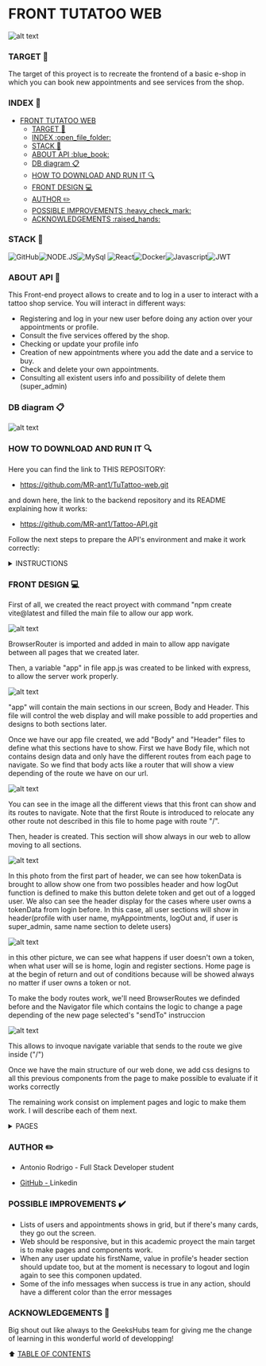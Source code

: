 # FRONT TUTATOO WEB

![alt text](img/TitleImg.jpg)

### TARGET :dart:
The target of this proyect is to recreate the frontend of a basic e-shop in which you can book new appointments and see services from the shop.

### INDEX :open_file_folder: 
- [FRONT TUTATOO WEB](#front-tutatoo-web)
    - [TARGET :dart:](#target-dart)
    - [INDEX :open\_file\_folder:](#index-open_file_folder)
    - [STACK :wrench:](#stack-wrench)
    - [ABOUT API :blue\_book:](#about-api-blue_book)
    - [DB diagram :clipboard:](#db-diagram-clipboard)
    - [HOW TO DOWNLOAD AND RUN IT :mag:](#how-to-download-and-run-it-mag)
    - [FRONT DESIGN :computer:](#front-design-computer)
    - [AUTHOR :pencil2:](#author-pencil2)
    - [POSSIBLE IMPROVEMENTS :heavy\_check\_mark:](#possible-improvements-heavy_check_mark)
    - [ACKNOWLEDGEMENTS :raised\_hands:](#acknowledgements-raised_hands)

### STACK :wrench:
<img src="https://img.shields.io/badge/GitHub-100000?style=for-the-badge&logo=github&logoColor=white" alt="GitHub" /><img src="https://img.shields.io/badge/Node.js-43853D?style=for-the-badge&logo=node.js&logoColor=white" alt="NODE.JS" /><img src="https://camo.githubusercontent.com/e401a9130accddec63964fc1656e5ef2970017dc65ca6540ab19a40bf6c20064/68747470733a2f2f696d672e736869656c64732e696f2f62616467652f6d7973716c2d3345364539333f7374796c653d666f722d7468652d6261646765266c6f676f3d6d7973716c266c6f676f436f6c6f723d7768697465" alt="MySql">
<img src="https://camo.githubusercontent.com/6c3957842901e5baa389f3bb8758c8966683333b28493013062fcab5fab645e7/68747470733a2f2f696d672e736869656c64732e696f2f62616467652f52656163742d3230323332413f7374796c653d666f722d7468652d6261646765266c6f676f3d7265616374266c6f676f436f6c6f723d363144414642" alt="React"><img src="https://img.shields.io/badge/DOCKER-2020BF?style=for-the-badge&logo=docker&logoColor=white" alt="Docker"/><img src="https://camo.githubusercontent.com/0f98e0edc3ae47a19fac8a8679ba0a4f678ed9872c18771cb53f493b21ddaf90/68747470733a2f2f696d672e736869656c64732e696f2f62616467652f6a61766173636970742d4546443831443f7374796c653d666f722d7468652d6261646765266c6f676f3d6a617661736372697074266c6f676f436f6c6f723d626c61636b" alt="Javascript"/><img src="https://camo.githubusercontent.com/aac74ca85b21ed1ff4fa88dda8712fce9cddbf786bdf807231e6179f70003ac5/68747470733a2f2f696d672e736869656c64732e696f2f62616467652f4a57542d626c61636b3f7374796c653d666f722d7468652d6261646765266c6f676f3d4a534f4e253230776562253230746f6b656e73" alt="JWT">


### ABOUT API :blue_book:

This Front-end proyect allows to create and to log in a user to interact with a tattoo shop service. You will interact in different ways:

- Registering and log in your new user before doing any action over your appointments or profile.
- Consult the five services offered by the shop.
- Checking or update your profile info
- Creation of new appointments where you add the date and a service to buy.
- Check and delete your own appointments.
- Consulting all existent users info and possibility of delete them (super_admin)


### DB diagram :clipboard:

![alt text](img/db_migrations.png)

### HOW TO DOWNLOAD AND RUN IT :mag: 

Here you can find the link to THIS REPOSITORY:

- https://github.com/MR-ant1/TuTattoo-web.git

and down here, the link to the backend repository and its README explaining how it works:

- https://github.com/MR-ant1/Tattoo-API.git


Follow the next steps to prepare the API's environment and make it work correctly:

<details>
<summary>INSTRUCTIONS</summary>

 1. First install Visual Studio Code, Docker desktop and MySql workbrench. Here I leave the links to download each of them:
- <a href=https://code.visualstudio.com/ > Visual studio Code</a> 
- <a href=https://www.docker.com/products/docker-desktop/ > Docker</a>
- <a href=https://downloads.mysql.com/archives/workbench/ > MySql Workbrench</a>
  
2. Go to windows PowerShell and download an image of MySql with command:
``` bash
docker pull mysql
``` 

and then type this command to open a new container to our backend:

``` bash
docker run --name mysql-container -p 3307:3306 -e MYSQL_ROOT_PASSWORD=1234 -d mysql
```

3. In docker desktop, start the container that will appear in main view by pressing play button.

4. Create a folder to the proyect, open it and execute this command in console:
``` bash
git init
```
Once we do it, Clone the repository with the command "git clone https://github.com/MR-ant1/Tattoo-API.git

Make same steps with another folder and clone the front repository with this link and same command: "git clone https://github.com/MR-ant1/TuTattoo-web.git"

5. Execute in terminal, in order of appaerance, the next commands in both proyects:
``` bash
npm init --y
```
``` bash
npm install
```
6. Create file ".env" in api tattoo backend. Use sample incluided with references needed to introduce our container data and be able to run server and database. 

``` bash
PORT=4001

DB_USER=root
DB_PASSWORD=12345
DB_PORT=3308
DB_HOST=localhost
DB_DATABASE=API_TATTOO

JWT_SECRET=secreto
```
7. Create a new connection in MySql workbrench introducing PORT used for docker container.

8. Create the tables in our DB with the next command:
``` bash
npm run migrations-run
```

9. Execute seeders through command:
``` bash
npm run seed
```
or
``` bash
node ./src/database/seeders/seeder.js 
```
With this, we'll adding our data to the Database, so we can check all data in workbrench
10. Run the server with command:
``` bash
npm run dev
```
11.   After all this, we will have to run this same commands in the front proyect to install dependencies:
``` bash
npm i
```
``` bash
npm run dev
```
12. The password for any user in DB is aA123456

</details>

### FRONT DESIGN :computer:

First of all, we created the react proyect with command "npm create vite@latest and filled the main file to allow our app work.

![alt text](img/MainFile.png)

BrowserRouter is imported and added in main to allow app navigate between all pages that we created later.

Then, a variable "app" in file app.js was created to be linked with express, to allow the server work properly.

![alt text](img/AppFile.png)

"app" will contain the main sections in our screen, Body and Header. This file will control the web display and will make possible to add properties and designs to both sections later.

Once we have our app file created, we add "Body" and "Header" files to define what this sections have to show. First we have Body file, which not contains design data and only have the different routes from each page to navigate. So we find that body acts like a router that will show a view depending of the route we have on our url.

![alt text](img/BodyFile.png)

You can see in the image all the different views that this front can show and its routes to navigate. Note that the first Route is introduced to relocate any other route not described in this file to home page with route "/".

Then, header is created. This section will show always in our web to allow moving to all sections.

![alt text](img/HeaderFile1.png)

In this photo from the first part of header, we can see how tokenData is brought to allow show one from two possibles header and how logOut function is defined to make this button delete token and get out of a logged user. We also can see the header display for the cases where user owns a tokenData from login before. In this case, all user sections will show in header(profile with user name, myAppointments, logOut and, if user is super_admin, same name section to delete users)

![alt text](img/HeaderFile2.png)

in this other picture, we can see what happens if user doesn't own a token, when what user will se is home, login and register sections.
Home page is at the begin of return and out of conditions because will be showed always no matter if user owns a token or not.

To make the body routes work, we'll need BrowserRoutes we definded before and the Navigator file which contains the logic to change a page depending of the new page selected's "sendTo" instruccion

![alt text](img/NavigatorFile.png)

This allows to invoque navigate variable that sends to the route we give inside ("/")

Once we have the main structure of our web done, we add css designs to all this previous components from the page to make possible to evaluate if it works correctly

The remaining work consist on implement pages and logic to make them work. I will describe each of them next.

<details>
<summary>PAGES</summary>

---------------------------------------------

<details>
<summary>REGISTER</summary>

![alt text](img/RegisterLogic.png)

![alt text](img/RegisterView.png)

In register page, we create a function where first all user, error and action functions are defined, and then in the return, 4 inputs and a custom button are throwed.

![alt text](img/RegisterReturn.png)

InputHandler function make the inputs able to dinamicly change while someone types in each key value from user object. Same use from InputHandler is given to check any error when we go outside the field. Both functions are defined in our CIunput model:

![alt text](img/CInputFile.png)

OnChangeFunction holds the typing change functionality and onBlurFunction, the event of check error when leaving each field.

Finally, the CButton contains "registration" function, making it run when we click in this component.

![alt text](img/CButtonFile.png)

Like its done in CInput, the props are given to the button to allow introduce registration function and add some design.

-------------------------------------------

</details>

<details>
<summary>LOGIN</summary>

Login use a similar structure with a function that contains user data in an object to send to backend four fields with the same structure we prepared in there. InputHandler function and checkerror are included too for fields email and password from user.

USE THE PASSWORD aA123456 FOR ALL USERS IN DB

![alt text](img/LoginLogic.png)

![alt text](img/LoginView.png)

The loginMe function sends to api.calls file the data introduced in inputs (after each field passes its checkError function), and there, LoginUser makes the conection with backend and send JSON data.

Then, if accessData is correct, backend response contains the token info that is saved into our tokenData variable in localstorage. That is how we will be able to get user,s name, id and role in other pages.

![alt text](img/LoginUser.png)

In api.calls, the function LoginUser defines a clientData variable with the required formatted data needed our backend's client. (in this case method, headers and body with inputs data from register page).

With al this functionality, Login throws two fields and a register me button, with same structure that in register.

![alt text](img/LoginReturn.png)

-----------------------------------------

</details>

<details>
<summary>PROFILE</summary>

![alt text](img/ProfileLogic.png)

![alt text](img/ProfileView.png)

Profile page works similar to login and register page throwing 3 inputs with user info bringed from database with useEffect function when page loads. The main difference is the new function Upload which sends new data typed in inputs like other ones but using a PUT method to upload values in DB.
Email field is not editable so a disabled prop were addded to not allow this action.

-----------------------------------------

</details>

<details>
<summary>HOME</summary>

![alt text](img/HomePage.png)

![alt text](img/HomeView.png)

This page acts as the land page were user first access, and as a services showcase. Only allows go to book a service if user logged in before.

Home function first part is different and doesn't need inputHandler function. We add a useEffect to run the GET services data function when loading page. getServices works almost like previous login and register functions sending data to api.calls and then to backend.

The main difference in this and other pages, is that return doesnt throw inputs. This time services Data is defined up as an empty array, and a map method is in return iterating a card for each object bringed by database with keys defined in card component previously defined in its own file:

![alt text](img/CardFile.png)

-----------------------------------------

</details>

<details>
<summary>CREATE APPOINTMENTS</summary>

This page uses the same structure that register uses with inputs. Throws two inputs for Date and service user wants in his appointment. Button creates a new appointment if no errors are throwed by inputs. The format needed is delcared in placeholder text to help you.

![alt text](img/CreateAppointmentPage.png)

![alt text](img/CreateAppointmentView.png)

-----------------------------------------------

</details>

<details>
<summary>MY APPOINTMENTS</summary>

In this page, appointments for the user logged are located and showed. There is a button for each appointment which allows deleting it and inmediately dissapears from db and screen. The way cards are displayed is like in home, with a map where we define an appointment card to be filled by each back item in response.

![alt text](img/MyAppointmentsReturn.png)

The delete function calls to Delete function in function and execute the endpoint from back. The getAppointments function executes when page is loaded with useEffect. Delete waits to be called in CButton

![alt text](img/MyAppointmentsLogic.png)

![alt text](img/MyAppointmentsView.png)

-------------------------------------------------

</details>

<details>
<summary>SUPER ADMIN</summary>

It works like myAppointments with a map iterating cards, but this time all users are bringed from DB and only super_admin (access controled at beginning of function) can delete any user excepting himself from DB. There are a Card and a CButton on each element from the map so each user has a delete button on his side.

![alt text](img/SuperAdminPage.png)

![alt text](img/SuperAdminView.png)

---------------------------------------------------

</details>

</details>

###  AUTHOR :pencil2:
- Antonio Rodrigo - Full Stack Developer student

- <a href="https://github.com/MR-ant1">GitHub - <a>Linkedin</a>

### POSSIBLE IMPROVEMENTS :heavy_check_mark: 

- Lists of users and appointments shows in grid, but if there's many cards, they go out the screen.
- Web should be responsive, but in this academic proyect the main target is to make pages and components work.
- When any user update his firstName, value in profile's header section should update too, but at the moment is necessary to logout and login again to see this componen updated.
- Some of the info messages when success is true in any action, should have a different color than the error messages

### ACKNOWLEDGEMENTS :raised_hands:
Big shout out like always to the GeeksHubs team for giving me the change of learning in this wonderful world of developping! 

[def]: #Acknowledgements-

:arrow_up: [TABLE OF CONTENTS](#TABLE_OF_CONTENTS-open_file_folder)